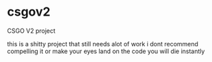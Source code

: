# csgov2
CSGO V2 project

this is a shitty project that still needs alot of work i dont recommend compelling it or make your eyes land on the code you will die instantly
